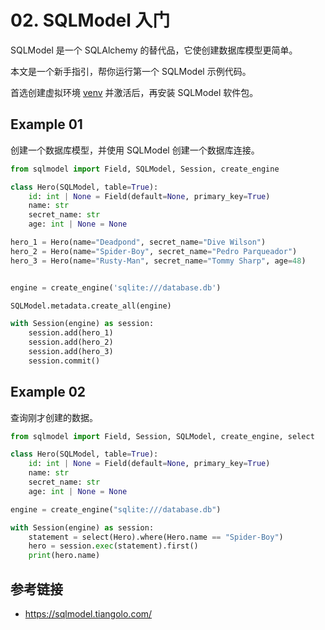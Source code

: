 # 02. SQLModel 入门

SQLModel 是一个 SQLAlchemy 的替代品，它使创建数据库模型更简单。

本文是一个新手指引，帮你运行第一个 SQLModel 示例代码。

首选创建虚拟环境 [venv](venv) 并激活后，再安装 SQLModel 软件包。

## Example 01

创建一个数据库模型，并使用 SQLModel 创建一个数据库连接。

```python
from sqlmodel import Field, SQLModel, Session, create_engine

class Hero(SQLModel, table=True):
    id: int | None = Field(default=None, primary_key=True)
    name: str
    secret_name: str
    age: int | None = None

hero_1 = Hero(name="Deadpond", secret_name="Dive Wilson")
hero_2 = Hero(name="Spider-Boy", secret_name="Pedro Parqueador")
hero_3 = Hero(name="Rusty-Man", secret_name="Tommy Sharp", age=48)


engine = create_engine('sqlite:///database.db')

SQLModel.metadata.create_all(engine)

with Session(engine) as session:
    session.add(hero_1)
    session.add(hero_2)
    session.add(hero_3)
    session.commit()
```

## Example 02

查询刚才创建的数据。

```python
from sqlmodel import Field, Session, SQLModel, create_engine, select

class Hero(SQLModel, table=True):
    id: int | None = Field(default=None, primary_key=True)
    name: str
    secret_name: str
    age: int | None = None

engine = create_engine("sqlite:///database.db")

with Session(engine) as session:
    statement = select(Hero).where(Hero.name == "Spider-Boy")
    hero = session.exec(statement).first()
    print(hero.name)
```

## 参考链接

- https://sqlmodel.tiangolo.com/
